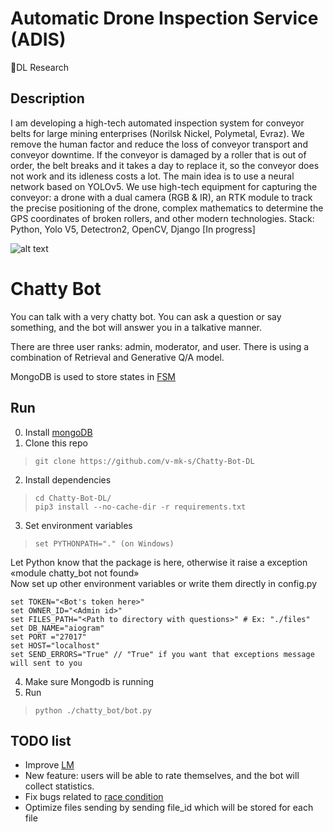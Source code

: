 # Automatic Drone Inspection Service (ADIS)
🤖DL Research

## Description

I am developing a high-tech automated inspection system for conveyor belts for large mining enterprises (Norilsk Nickel, Polymetal, Evraz). We remove the human factor and reduce the loss of conveyor transport and conveyor downtime. If the conveyor is damaged by a roller that is out of order, the belt breaks and it takes a day to replace it, so the conveyor does not work and its idleness costs a lot. The main idea is to use a neural network based on YOLOv5. We use high-tech equipment for capturing the conveyor: a drone with a dual camera (RGB & IR), an RTK module to track the precise positioning of the drone, complex mathematics to determine the GPS coordinates of broken rollers, and other modern technologies. Stack: Python, Yolo V5, Detectron2, OpenCV, Django \[In progress\]

![alt text](https://github.com/v-mk-s/ADIS/blob/master/ADIS-Video-test-15-sec.gif "")


# Chatty Bot

You can talk with a very chatty bot. 
You can ask a question or say something, and the bot will answer you in a talkative manner. 

There are three user ranks: admin, moderator, and user.
There is using a combination of Retrieval and Generative Q/A model.

MongoDB is used to store states in [FSM](https://en.wikipedia.org/wiki/Finite-state_machine)

## Run

0. Install [mongoDB](https://www.mongodb.com/)
1. Clone this repo
> `git clone https://github.com/v-mk-s/Chatty-Bot-DL`
2. Install dependencies
> `cd Chatty-Bot-DL/`  
> `pip3 install --no-cache-dir -r requirements.txt`
3. Set environment variables
> `set PYTHONPATH="." (on Windows)`

Let Python know that the package is here, otherwise it raise a exception «module chatty_bot not found»  
Now set up other environment variables or write them directly in config.py

```
set TOKEN="<Bot's token here>"
set OWNER_ID="<Admin id>"
set FILES_PATH="<Path to directory with questions>" # Ex: "./files"
set DB_NAME="aiogram"
set PORT ="27017"
set HOST="localhost"
set SEND_ERRORS="True" // "True" if you want that exceptions message will sent to you
```
4. Make sure Mongodb is running
5. Run  
>  `python ./chatty_bot/bot.py`
> 
> 
## TODO list
* Improve [LM](https://en.wikipedia.org/wiki/Language_model)
* New feature: users will be able to rate themselves, and the bot will collect statistics.
* Fix bugs related to [race condition](https://en.wikipedia.org/wiki/Race_condition)
* Optimize files sending by sending file_id which will be stored for each file
